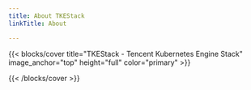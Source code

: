```yaml
---
title: About TKEStack
linkTitle: About

---
```


{{< blocks/cover title="TKEStack - Tencent Kubernetes Engine Stack" image_anchor="top" height="full" color="primary" >}}
<div class="mx-auto">
</div>
{{< /blocks/cover >}}

